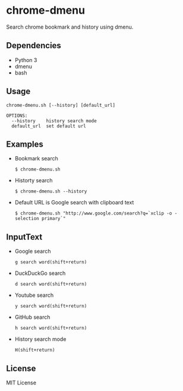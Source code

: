 # chrome-dmenu
Search chrome bookmark and history using dmenu.

## Dependencies
* Python 3
* dmenu
* bash

## Usage
```
chrome-dmenu.sh [--history] [default_url]

OPTIONS:
  --history    history search mode
  default_url  set default url
```

## Examples
* Bookmark search

      $ chrome-dmenu.sh
* Historty search

      $ chrome-dmenu.sh --history
* Default URL is Google search with clipboard text

      $ chrome-dmenu.sh "http://www.google.com/search?q=`xclip -o -selection primary`"


## InputText
* Google search

      g search word(shift+return)
* DuckDuckGo search

      d search word(shift+return)
* Youtube search

      y search word(shift+return)
* GitHub search

      h search word(shift+return)
* History search mode

      H(shift+return)

## License
MIT License

